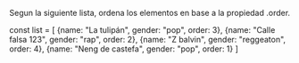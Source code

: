 Segun la siguiente lista, ordena los elementos en base a la propiedad .order.

const list = [
    {name: "La tulipán", gender: "pop", order: 3},
    {name: "Calle falsa 123", gender: "rap", order: 2},
    {name: "Z balvin", gender: "reggeaton", order: 4},
    {name: "Neng de castefa", gender: "pop", order: 1}
]